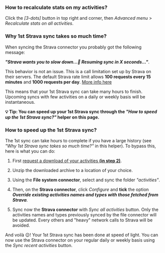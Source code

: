 ### How to recalculate stats on my activities?

Click the _[3-dots]_ button in top right and corner, then _Advanced menu_ > _Recalculate stats on all activities_.

[](id:calculate-compute-history-activity-activities)

### Why 1st Strava sync takes so much time?

When syncing the Strava connector you probably got the following message: 

**_"Strava wants you to slow down...🐌 Resuming sync in X seconds..."_**.

This behavior is not an issue. This is a call limitation set up by Strava on their servers. The default Strava rate limit allows **100 requests every 15 minutes** and **1000 requests per day**. [More info here](https://developers.strava.com/docs/rate-limits/)

This means that your 1st Strava sync can take many hours to finish. Upcoming syncs with few activities on a daily or weekly basis will be instantaneous.

**💡 Tip: You can speed up your 1st Strava sync through the _"How to speed up the 1st Strava sync?"_ helper on this page.**

[](id:strava-connector-slow-first-sync)

### How to speed up the 1st Strava sync?

The 1st sync can take hours to complete if you have a large history (see _"Why 1st Strava sync takes so much time?"_ in this helper). To bypass this, here is what you can do:

1. First [request a download of your activities **(in step 2)**](https://www.strava.com/athlete/delete_your_account).

1. Unzip the downloaded archive to a location of your choice.

1. Using the **File system connector**, select and sync the folder _"activities"_.

1. Then, on the **Strava connector**, click _Configure_ and **tick** the option _**Override existing activities names and types with those fetched from Strava**_.

1. Sync now the **Strava connector** with _Sync all activities_ button.
Only the activities names and types previously synced by the file connector will be updated. Every others and "heavy" network calls to Strava will be avoided.

And voilà 😉! Your 1st Strava sync has been done at speed of light. You can now use the Strava connector on your regular daily or weekly basis using the _Sync recent activities_ button.

[](id:strava-connector-faster-first-sync)
